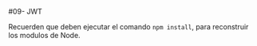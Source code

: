 #09- JWT

Recuerden que deben ejecutar el comando ```npm install```, para reconstruir los modulos de Node.